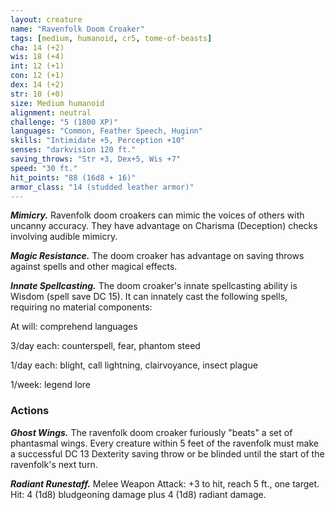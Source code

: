 ```yaml
---
layout: creature
name: "Ravenfolk Doom Croaker"
tags: [medium, humanoid, cr5, tome-of-beasts]
cha: 14 (+2)
wis: 18 (+4)
int: 12 (+1)
con: 12 (+1)
dex: 14 (+2)
str: 10 (+0)
size: Medium humanoid
alignment: neutral
challenge: "5 (1800 XP)"
languages: "Common, Feather Speech, Huginn"
skills: "Intimidate +5, Perception +10"
senses: "darkvision 120 ft."
saving_throws: "Str +3, Dex+5, Wis +7"
speed: "30 ft."
hit_points: "88 (16d8 + 16)"
armor_class: "14 (studded leather armor)"
---
```


***Mimicry.*** Ravenfolk doom croakers can mimic the voices of others with uncanny accuracy. They have advantage on Charisma (Deception) checks involving audible mimicry.

***Magic Resistance.*** The doom croaker has advantage on saving throws against spells and other magical effects.

***Innate Spellcasting.*** The doom croaker's innate spellcasting ability is Wisdom (spell save DC 15). It can innately cast the following spells, requiring no material components:

At will: comprehend languages

3/day each: counterspell, fear, phantom steed

1/day each: blight, call lightning, clairvoyance, insect plague

1/week: legend lore

### Actions

***Ghost Wings.*** The ravenfolk doom croaker furiously "beats" a set of phantasmal wings. Every creature within 5 feet of the ravenfolk must make a successful DC 13 Dexterity saving throw or be blinded until the start of the ravenfolk's next turn.

***Radiant Runestaff.*** Melee Weapon Attack: +3 to hit, reach 5 ft., one target. Hit: 4 (1d8) bludgeoning damage plus 4 (1d8) radiant damage.

